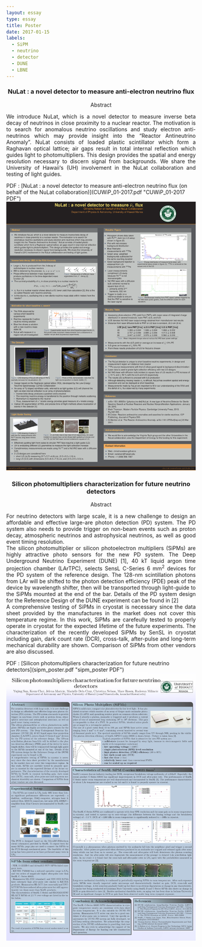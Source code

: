 ```yaml
---
layout: essay
type: essay
title: Poster
date: 2017-01-15
labels:
  - SiPM
  - neutrino
  - detector
  - DUNE
  - LBNE
---
```

<h3 class="sectionHead"><span class="titlemark">   </span> <a  id="x1-10001"></a>  <p align="center"> NuLat : a novel detector to measure anti-electron neutrino flux </p> </h3>
<p align="center">
Abstract </p>
<p align="justify">
We introduce NuLat, which is a novel detector to measure inverse beta decay of neutrinos in close proximity to a nuclear reactor. The motivation is to search for anomalous neutrino oscillations and study electron anti-neutrinos which may provide insight into the “Reactor Antineutrino Anomaly”. NuLat consists of loaded plastic scintillator which form a Raghavan optical lattice; air gaps result in total internal reflection which guides light to photomultipliers. This design provides the spatial and energy resolution necessary to discern signal from backgrounds. We share the University of Hawaii‘s (UH) involvement in the NuLat collaboration and testing of light guides. </p>
   PDF : [NuLat : a novel detector to measure anti-electron neutrino flux (on behalf of the NuLat collaboration)](CUWiP_01-2017.pdf "CUWiP_01-2017 PDF")
<center><img class="CUWiP NuLst poster" src="../images/CUWiP_01-2017.png" width="840"> </center>


<h3 class="sectionHead"><span class="titlemark">   </span> <a  id="x1-10001"></a>  <p align="center"> Silicon photomultipliers characterization for future neutrino detectors </p> </h3>
<p align="center">
Abstract </p>
<p align="justify">
   For neutrino detectors with large scale, it is a new challenge to design an affordable and effective large-are photon detection (PD) system. The PD system also needs to provide trigger on non-beam events such as proton decay, atmospheric neutrinos and astrophysical neutrinos, as well as good event timing resolution. <br>
   The silicon photomultiplier or silicon photoelectron multipliers (SiPMs) are highly attractive photo sensors for the new PD system. The Deep Underground Neutrino Experiment (DUNE) [1], 40 kT liquid argon time projection chamber (LArTPC), selects SensL C-Series 6 mm<sup>2</sup> devices for the PD system of the reference design. The 128-nm scintillation photons from LAr will be shifted to the photon detection efficiency (PDE) peak of the device by wavelength shifter, then will be transported through light-guide to the SiPMs mounted at the end of the bar. Details of the PD system design for the Reference Design of the DUNE experiment can be found in [2] <br>
   A comprehensive testing of SiPMs in cryostat is necessary since the data sheet provided by the manufactures in the market does not cover this temperature regime. In this work, SiPMs are carefeully tested to properly operate in cryostat for the expected lifetime of the future experiments. The characterization of the recently developed SiPMs by SenSL in cryostat including gain, dark count rate (DCR), cross-talk, after-pulse and long-term mechanical durability are shown. Comparison of SiPMs from other vendors are also discussed. </p>
   PDF : [Silicon photomultipliers characterization for future neutrino detectors](sipm_poster.pdf "sipm_poster PDF")
<center><img class="collaboration SiPM poster" src="../images/sipm_poster.jpg" width="840"> </center>

